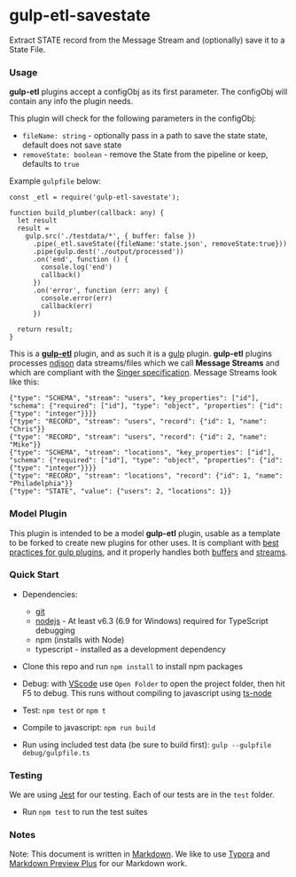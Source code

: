# gulp-etl-savestate #

Extract STATE record from the Message Stream and (optionally) save it to a State File. 

### Usage

**gulp-etl** plugins accept a configObj as its first parameter. The configObj
will contain any info the plugin needs.

This plugin will check for the following parameters in the configObj:

- `fileName: string` - optionally pass in a path to save the state state, default does not save state
- `removeState: boolean` - remove the State from the pipeline or keep, defaults to `true`



Example `gulpfile` below:

```
const _etl = require('gulp-etl-savestate');

function build_plumber(callback: any) {
  let result
  result =
    gulp.src('./testdata/*', { buffer: false })
      .pipe(_etl.saveState({fileName:'state.json', removeState:true}))
      .pipe(gulp.dest('./output/processed'))
      .on('end', function () {
        console.log('end')
        callback()
      })
      .on('error', function (err: any) {
        console.error(err)
        callback(err)
      })

  return result;
}
```



This is a **[gulp-etl](https://gulpetl.com/)** plugin, and as such it is a [gulp](https://gulpjs.com/) plugin. **gulp-etl** plugins processes [ndjson](http://ndjson.org/) data streams/files which we call **Message Streams** and which are compliant with the [Singer specification](https://github.com/singer-io/getting-started/blob/master/docs/SPEC.md#output). Message Streams look like this:

```
{"type": "SCHEMA", "stream": "users", "key_properties": ["id"], "schema": {"required": ["id"], "type": "object", "properties": {"id": {"type": "integer"}}}}
{"type": "RECORD", "stream": "users", "record": {"id": 1, "name": "Chris"}}
{"type": "RECORD", "stream": "users", "record": {"id": 2, "name": "Mike"}}
{"type": "SCHEMA", "stream": "locations", "key_properties": ["id"], "schema": {"required": ["id"], "type": "object", "properties": {"id": {"type": "integer"}}}}
{"type": "RECORD", "stream": "locations", "record": {"id": 1, "name": "Philadelphia"}}
{"type": "STATE", "value": {"users": 2, "locations": 1}}
```



### Model Plugin

This plugin is intended to be a model **gulp-etl** plugin, usable as a template to be forked to create new plugins for other uses. It is compliant with [best practices for gulp plugins](https://github.com/gulpjs/gulp/blob/master/docs/writing-a-plugin/guidelines.md#what-does-a-good-plugin-look-like), and it properly handles both [buffers](https://github.com/gulpjs/gulp/blob/master/docs/writing-a-plugin/using-buffers.md) and [streams](https://github.com/gulpjs/gulp/blob/master/docs/writing-a-plugin/dealing-with-streams.md).

### Quick Start

- Dependencies:

  - [git](https://git-scm.com/downloads)
  - [nodejs](https://nodejs.org/en/download/releases/) - At least v6.3 (6.9 for Windows) required for TypeScript debugging
  - npm (installs with Node)
  - typescript - installed as a development dependency

- Clone this repo and run `npm install` to install npm packages

- Debug: with [VScode](https://code.visualstudio.com/download) use `Open Folder` to open the project folder, then hit F5 to debug. This runs without compiling to javascript using [ts-node](https://www.npmjs.com/package/ts-node)

- Test: `npm test` or `npm t`

- Compile to javascript: `npm run build`

- Run using included test data (be sure to build first): `gulp --gulpfile debug/gulpfile.ts`

### Testing

We are using [Jest](https://facebook.github.io/jest/docs/en/getting-started.html) for our testing. Each of our tests are in the `test` folder.

- Run `npm test` to run the test suites

### Notes

Note: This document is written in [Markdown](https://daringfireball.net/projects/markdown/). We like to use [Typora](https://typora.io/) and [Markdown Preview Plus](https://chrome.google.com/webstore/detail/markdown-preview-plus/febilkbfcbhebfnokafefeacimjdckgl?hl=en-US) for our Markdown work.